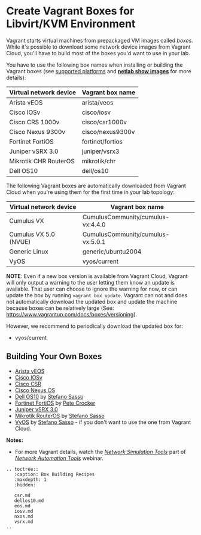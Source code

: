 # Create Vagrant Boxes for Libvirt/KVM Environment

Vagrant starts virtual machines from prepackaged VM images called *boxes*. While it's possible to download some network device images from Vagrant Cloud, you'll have to build most of the boxes you'd want to use in your lab.

You have to use the following box names when installing or building the Vagrant boxes (see [supported platforms](../platforms.md) and **[netlab show images](../netlab/show.md)** for more details):

| Virtual network device | Vagrant box name            |
| ---------------------- | --------------------------- |
| Arista vEOS            | arista/veos                 |
| Cisco IOSv             | cisco/iosv                  |
| Cisco CRS 1000v        | cisco/csr1000v              |
| Cisco Nexus 9300v      | cisco/nexus9300v            |
| Fortinet FortiOS       | fortinet/fortios            |
| Juniper vSRX 3.0       | juniper/vsrx3               |
| Mikrotik CHR RouterOS  | mikrotik/chr                |
| Dell OS10              | dell/os10                   |

The following Vagrant boxes are automatically downloaded from Vagrant Cloud when you're using them for the first time in your lab topology:

| Virtual network device | Vagrant box name   |
|------------------------|--------------------|
| Cumulus VX             | CumulusCommunity/cumulus-vx:4.4.0 |
| Cumulus VX 5.0 (NVUE)            | CumulusCommunity/cumulus-vx:5.0.1 |
| Generic Linux          | generic/ubuntu2004 |
| VyOS                   | vyos/current       |

**NOTE**: Even if a new box version is available from Vagrant Cloud, Vagrant will only output a warning to the user letting them know an update is available. That user can choose to ignore the warning for now, or can update the box by running `vagrant box update`.
Vagrant can not and does not automatically download the updated box and update the machine because boxes can be relatively large (See: https://www.vagrantup.com/docs/boxes/versioning).

However, we recommend to periodically download the updated box for:
* vyos/current

## Building Your Own Boxes

* [Arista vEOS](eos.md)
* [Cisco IOSv](iosv.md)
* [Cisco CSR](csr.md)
* [Cisco Nexus OS](nxos.md)
* [Dell OS10](dellos10.md) by [Stefano Sasso](http://stefano.dscnet.org)
* [Fortinet FortiOS](https://blog.petecrocker.com/post/fortinet_vagrant_libvirt/) by [Pete Crocker](https://blog.petecrocker.com/about/)
* [Juniper vSRX 3.0](vsrx.md)
* [Mikrotik RouterOS](http://stefano.dscnet.org/a/mikrotik_vagrant/) by [Stefano Sasso](http://stefano.dscnet.org)
* [VyOS](https://github.com/ssasso/packer-vyos-vagrant) by [Stefano Sasso](http://stefano.dscnet.org) - if you don't want to use the one from Vagrant Cloud.

**Notes:**

* For more Vagrant details, watch the *[Network Simulation Tools](https://my.ipspace.net/bin/list?id=NetTools#SIMULATE)* part of *[Network Automation Tools](https://www.ipspace.net/Network_Automation_Tools)* webinar.

```{eval-rst}
.. toctree::
   :caption: Box Building Recipes
   :maxdepth: 1
   :hidden:

   csr.md
   dellos10.md
   eos.md
   iosv.md
   nxos.md
   vsrx.md
..
```
